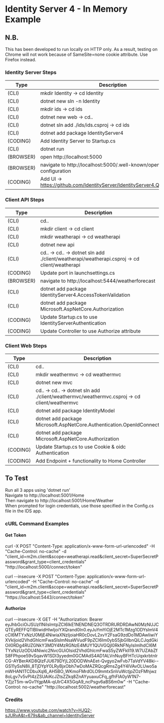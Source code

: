 # Identity Server 4 - In Memory Example

## N.B.
This has been developed to run locally on HTTP only. As a result, testing on Chrome will not work because of SameSite=none cookie attribute. Use Firefox instead.


### Identity Server Steps
| Type | Description |
|---|---|
| (CLI) | mkdir Identity						-> cd Identity |
| (CLI) | dotnet new sln -n Identity |
| (CLI) | mkdir ids								-> cd ids |
| (CLI) | dotnet new web						-> cd.. |
| (CLI) | dotnet sln add ./ids/ids.csproj		-> cd ids |
| (CLI) | dotnet add package IdentityServer4 |
| (CODING) | Add Identity Server to Startup.cs |
| (CLI) | dotnet run |
| (BROWSER) | open http://localhost:5000 |
| (BROWSER) | navigate to http://localhost:5000/.well-known/openid-configuration |
| (CODING) | Add UI -> https://github.com/IdentityServer/IdentityServer4.Quickstart.UI |



### Client API Steps
| Type | Description |
|---|---|
| (CLI) | cd.. |
| (CLI) | mkdir client 	-> cd client |
| (CLI) | mkdir weatherapi 	-> cd weatherapi |
| (CLI) | dotnet new api |
| (CLI) | cd..	->	cd..	->	dotnet sln add ./client/weatherapi/weatherapi.csproj	->	cd client/weatherapi |
| (CODING) | Update port in launchsettings.cs |
| (BROWSER) | navigate to http://localhost:5444/weatherforecast |
| (CLI) | dotnet add package IdentityServer4.AccessTokenValidation |
| (CLI) | dotnet add package Microsoft.AspNetCore.Authorization |
| (CODING) | Update Startup.cs to use IdentityServerAuthentication |
| (CODING) | Update Controller to use Authorize attribute |


### Client Web Steps
| Type | Description |
|---|---|
| (CLI) | cd.. |
| (CLI) | mkdir weathermvc 	-> cd weathermvc |
| (CLI) | dotnet new mvc |
| (CLI) | cd..	->	cd..	->	dotnet sln add ./client/weathermvc/weathermvc.csproj	->	cd client/weathermvc |
| (CLI) | dotnet add package IdentityModel |
| (CLI) | dotnet add package Microsoft.AspNetCore.Authentication.OpenIdConnect |
| (CLI) | dotnet add package Microsoft.AspNetCore.Authorization |
| (CODING) | Update Startup.cs to use Cookie & oidc Authentication |
| (CODING) | Add Endpoint + functionality to Home Controller |


## To Test
Run all 3 apps using 'dotnet run' <br />
Navigate to http://localhost:5001/Home <br />
Then navigate to http://localhost:5001/Home/Weather <br />
When prompted for login credentials, use those specified in the Config.cs file in the IDS app. <br />

### cURL Command Examples
#### Get Token
curl -X POST "Content-Type: application/x-www-form-url-urlencoded" -H "Cache-Control: no-cache" -d "client_id=m2m.client&scope=weatherapi.read&client_secret=SuperSecretPassword&grant_type=client_credentials" "http://localhost:5000/connect/token"

curl --insecure -X POST "Content-Type: application/x-www-form-url-urlencoded" -H "Cache-Control: no-cache" -d "client_id=m2m.client&scope=weatherapi.read&client_secret=SuperSecretPassword&grant_type=client_credentials" "https://localhost:5443/connect/token"


#### Authorize
curl --insecure -X GET -H "Authorization: Bearer eyJhbGciOiJSUzI1NiIsImtpZCI6IkE1NENDNEQ3OTRDRURDRDAwN0MzNUJCQTEyREFFQTlBIiwidHlwIjoiYXQrand0In0.eyJuYmYiOjE2MTc1Mzg1ODYsImV4cCI6MTYxNzU0MjE4NiwiaXNzIjoiaHR0cDovL2xvY2FsaG9zdDo1MDAwIiwiYXVkIjoid2VhdGhlcmFwaSIsImNsaWVudF9pZCI6Im0ybS5jbGllbnQiLCJqdGkiOiI0RDg4RUZGNkY3MDY4MzRGNzE4MUY1QUVGQjI0RkNFNyIsImlhdCI6MTYxNzUzODU4Niwic2NvcGUiOlsid2VhdGhlcmFwaS5yZWFkIl19.W7UZAbZfS8FPhpoe59vSqavW1SDl3yyedm0GCMAdS4AD1ALVnNuyBFHTcUqxkrbtnlrCG-AYBerAKD8QIzFJU679DYjL20DODWnAEet-Qvgyo2wFvb7TaVdYV48ki--GS11ySsN8Ii_8TjDYpY0LRyBjxObh7wDoMAZRQcgRmsZg4Y4IVAvOLUwo5amWHAN1TCDbuXql6_AH5BO_WKmoFMrdOLO9nmtxSnVuWctjpZOzFMhjwz8oLgv7v5vPI4zZSUAiKcJZtsZZkq8ZnAYyuaxuCFq_gfhFIA0yW1N7-YZjzT5m-wGv1YgpMA-qUIrC4X5GqA9_ncPsgv6aBS6m0w" -H "Cache-Control: no-cache" "http://localhost:5002/weatherforecast"


### Credits
https://www.youtube.com/watch?v=HJQ2-sJURvA&t=679s&ab_channel=IdentityServer
